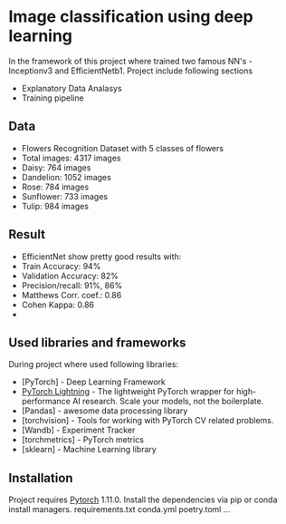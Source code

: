 # Image classification using deep learning 

In the framework of this project where trained two famous NN's - Inceptionv3 and EfficientNetb1. Project include following sections

- Explanatory Data Analasys
- Training pipeline

## Data

- Flowers Recognition Dataset with 5 classes of flowers
- Total images: 4317 images
- Daisy: 764 images
- Dandelion: 1052 images
- Rose: 784 images
- Sunflower: 733 images 
- Tulip: 984 images 


## Result
- EfficientNet show pretty good results with:
- Train Accuracy: 94%
- Validation Accuracy: 82%
- Precision/recall: 91%, 86%
- Matthews Corr. coef.: 0.86
- Cohen Kappa: 0.86
- 



## Used libraries and frameworks

During project where used following libraries:

- [PyTorch] - Deep Learning Framework
- [PyTorch Lightning](https://github.com/PyTorchLightning/pytorch-lightning) - The lightweight PyTorch wrapper for high-performance AI research. Scale your models, not the boilerplate.
- [Pandas] - awesome data processing library
- [torchvision] - Tools for working with PyTorch CV related problems.
- [Wandb] - Experiment Tracker
- [torchmetrics] - PyTorch metrics
- [sklearn] - Machine Learning library

## Installation

Project requires [Pytorch](https://pytorch.org/)  1.11.0.
Install the dependencies via pip or conda install managers.
requirements.txt
conda.yml
poetry.toml
...





